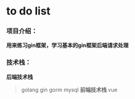# to do list 
### 项目介绍：
**用来练习gin框架，学习基本的gin框架后端请求处理**
### 技术栈：
**后端技术栈**
> golang
> gin
> gorm
> mysql
**前端技术栈**
> vue